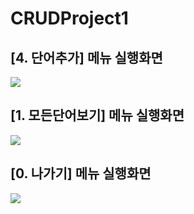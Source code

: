 # CRUDProject1

## [4. 단어추가] 메뉴 실행화면
<img src="https://github.com/k-hyeongi/CRUDProject1/blob/main/screenshot/menu4.png?raw=true"/>

## [1. 모든단어보기] 메뉴 실행화면
<img src="https://github.com/k-hyeongi/CRUDProject1/blob/main/screenshot/menu1.png?raw=true" />

## [0. 나가기] 메뉴 실행화면
<img src="https://github.com/k-hyeongi/CRUDProject1/blob/main/screenshot/menu0.png?raw=true" />
